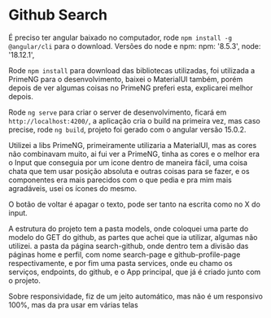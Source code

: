 # Github Search

É preciso ter angular baixado no computador, rode `npm install -g @angular/cli` para o download.
Versões do node e npm:
  npm: '8.5.3',
  node: '18.12.1',
  
Rode `npm install` para download das bibliotecas utilizadas, foi utilizada a PrimeNG para o desenvolvimento, baixei o MaterialUI também, porém depois de ver algumas coisas no PrimeNG preferi esta, explicarei melhor depois.

Rode `ng serve` para criar o server de desenvolvimento, ficará em `http://localhost:4200/`, a aplicação cria o build na primeira vez, mas caso precise, rode `ng build`, projeto foi gerado com o angular versão 15.0.2.

Utilizei a libs PrimeNG, primeiramente utilizaria a MaterialUI, mas as cores não combinavam muito, ai fui ver a PrimeNG, tinha as cores e o melhor era o Input que conseguia por um icone dentro de maneira fácil, uma coisa chata que tem usar posição absoluta e outras coisas para se fazer, e os componentes era mais parecidos com o que pedia e pra mim mais agradáveis, usei os ícones do mesmo. 

O botão de voltar é apagar o texto, pode ser tanto na escrita como no X do input.

A estrutura do projeto tem a pasta models, onde coloquei uma parte do modelo do GET do github, as partes que achei que ia utilizar, algumas não utilizei. a pasta da página search-github, onde dentro tem a divisão das páginas home e perfil, com nome search-page e github-profile-page respectivamente, e por fim uma pasta services, onde eu chamo os serviços, endpoints, do github, e o App principal, que já é criado junto com o projeto.

Sobre responsividade, fiz de um jeito automático, mas não é um responsivo 100%, mas da pra usar em várias telas 
